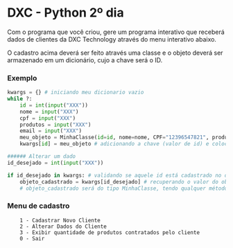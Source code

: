 

# DXC - Python 2º dia
Com o programa que você criou, gere um programa interativo que receberá dados de clientes da DXC Technology através do menu interativo abaixo. 

O cadastro acima deverá ser feito através uma classe e o objeto deverá ser armazenado em um dicionário, cujo a chave será o ID. 

### Exemplo
```python
kwargs = {} # iniciando meu dicionario vazio
while ?:
    id = int(input("XXX"))
    nome = input("XXX")
    cpf = input("XXX")
    produtos = input("XXX")
    email = input("XXX")
    meu_objeto = MinhaClasse(id=id, nome=nome, CPF="12396547821", produtos=produtos, email=email)
    kwargs[id] = meu_objeto # adicionando a chave (valor de id) e colocando seu objeto

###### Alterar um dado
id_desejado = int(input("XXX"))

if id_desejado in kwargs: # validando se aquele id está cadastrado no dicionario
    objeto_cadastrado = kwargs[id_desejado] # recuperando o valor do objeto no dicionario, a partir da minha chave
    # objeto_cadastrado será do tipo MinhaClasse, tendo qualquer método criaod nele

```

### Menu de cadastro
```text
    1 - Cadastrar Novo Cliente
    2 - Alterar Dados do Cliente
    3 - Exibir quantidade de produtos contratados pelo cliente
    0 - Sair
```



